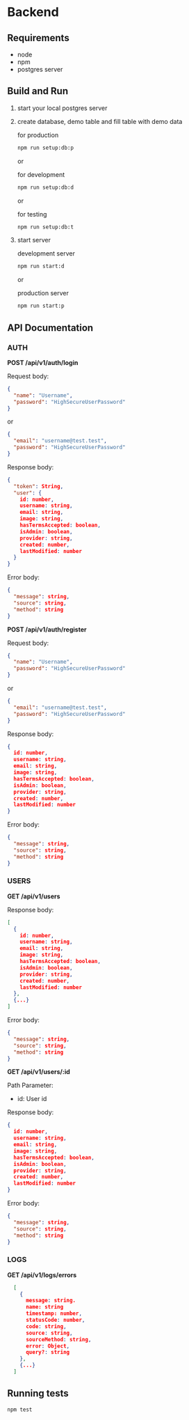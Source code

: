 # Backend

## Requirements
- node
- npm
- postgres server

## Build and Run

1. start your local postgres server
2. create database, demo table and fill table with demo data

    for production
    ```bash
    npm run setup:db:p
    ```

    or

    for development
    ```bash
    npm run setup:db:d
    ```

    or

    for testing
    ```bash
    npm run setup:db:t
    ```
3. start server

    development server
    ```bash
    npm run start:d
    ```

    or

    production server
    ```bash
    npm run start:p
    ```

## API Documentation

### **AUTH**

**POST /api/v1/auth/login**

Request body:
  ```json
  {
    "name": "Username",
    "password": "HighSecureUserPassword"
  }
  ```

  or

  ```json
  {
    "email": "username@test.test",
    "password": "HighSecureUserPassword"
  }
  ```

Response body:
  ```json
  {
    "token": String,
    "user": {
      id: number,
      username: string,
      email: string,
      image: string,
      hasTermsAccepted: boolean,
      isAdmin: boolean,
      provider: string,
      created: number,
      lastModified: number
    }
  }
  ```

Error body:
  ```json
  {
    "message": string,
    "source": string,
    "method": string
  }
  ```

**POST /api/v1/auth/register**

Request body:
  ```json
  {
    "name": "Username",
    "password": "HighSecureUserPassword"
  }
  ```

  or

  ```json
  {
    "email": "username@test.test",
    "password": "HighSecureUserPassword"
  }
  ```

Response body:
  ```json
  {
    id: number,
    username: string,
    email: string,
    image: string,
    hasTermsAccepted: boolean,
    isAdmin: boolean,
    provider: string,
    created: number,
    lastModified: number
  }
  ```

Error body:
  ```json
  {
    "message": string,
    "source": string,
    "method": string
  }
  ```

### **USERS**

**GET /api/v1/users**

Response body:
  ```json
  [
    {
      id: number,
      username: string,
      email: string,
      image: string,
      hasTermsAccepted: boolean,
      isAdmin: boolean,
      provider: string,
      created: number,
      lastModified: number
    },
    {...}
  ]
  ```

Error body:
  ```json
  {
    "message": string,
    "source": string,
    "method": string
  }
  ```

**GET /api/v1/users/:id**

Path Parameter:
  - id: User id

Response body:
  ```json
  {
    id: number,
    username: string,
    email: string,
    image: string,
    hasTermsAccepted: boolean,
    isAdmin: boolean,
    provider: string,
    created: number,
    lastModified: number
  }
  ```

Error body:
  ```json
  {
    "message": string,
    "source": string,
    "method": string
  }
  ```

### **LOGS**

**GET /api/v1/logs/errors**

```json
  [
    {
      message: string.
      name: string
      timestamp: number,
      statusCode: number,
      code: string,
      source: string,
      sourceMethod: string,
      error: Object,
      query?: string
    },
    {...}
  ]
  ```

## Running tests

```bash
npm test
```
